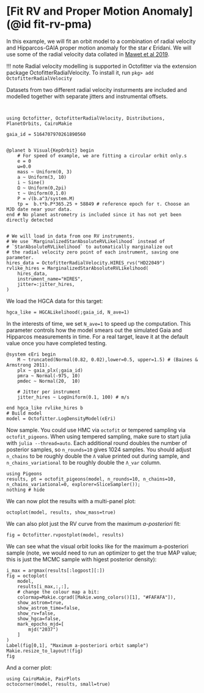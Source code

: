 # [Fit RV and Proper Motion Anomaly](@id fit-rv-pma)

In this example, we will fit an orbit model to a combination of radial velocity and Hipparcos-GAIA proper motion anomaly for the star $\epsilon$ Eridani. We will use some of the radial velocity data collated in [Mawet et al 2019](https://iopscience.iop.org/article/10.3847/1538-3881/aaef8a).

!!! note
    Radial velocity modelling is supported in Octofitter via the extension package OctofitterRadialVelocity. To install it, run 
    `pkg> add OctofitterRadialVelocity`

Datasets from two different radial velocity insturments are included and modelled together with separate jitters and instrumental offsets.


```@example 1


using Octofitter, OctofitterRadialVelocity, Distributions, PlanetOrbits, CairoMakie

gaia_id = 5164707970261890560 


@planet b Visual{KepOrbit} begin
    # For speed of example, we are fitting a circular orbit only.s
    e = 0
    ω=0.0
    mass ~ Uniform(0, 3)
    a ~ Uniform(3, 10)
    i ~ Sine()
    Ω ~ Uniform(0,2pi)
    τ ~ Uniform(0,1.0)
    P = √(b.a^3/system.M)
    tp =  b.τ*b.P*365.25 + 58849 # reference epoch for τ. Choose an MJD date near your data.
end # No planet astrometry is included since it has not yet been directly detected


# We will load in data from one RV instruments.
# We use `MarginalizedStarAbsoluteRVLikelihood` instead of 
# `StarAbsoluteRVLikelihood` to automatically marginalize out
# the radial velocity zero point of each instrument, saving one parameter.
hires_data = OctofitterRadialVelocity.HIRES_rvs("HD22049")
rvlike_hires = MarginalizedStarAbsoluteRVLikelihood(
    hires_data,
    instrument_name="HIRES",
    jitter=:jitter_hires,
)
```

We load the HGCA data for this target:
```@example 1
hgca_like = HGCALikelihood(;gaia_id, N_ave=1)
```
In the interests of time, we set `N_ave=1` to speed up the computation. This parameter controls how the model smears out the simulated Gaia and Hipparcos measurements in time. For a real target, leave it at the default value once you have completed testing.


```@example 1
@system ϵEri begin
    M ~ truncated(Normal(0.82, 0.02),lower=0.5, upper=1.5) # (Baines & Armstrong 2011).
    plx ~ gaia_plx(;gaia_id)
    pmra ~ Normal(-975, 10)
    pmdec ~ Normal(20,  10)

    # Jitter per instrument
    jitter_hires ~ LogUniform(0.1, 100) # m/s

end hgca_like rvlike_hires b
# Build model
model = Octofitter.LogDensityModel(ϵEri)
```


Now sample. You could use HMC via `octofit` or tempered sampling via `octofit_pigeons`. When using tempered sampling, make sure to start julia with `julia --thread=auto`. Each additional round doubles the number of posterior samples, so `n_rounds=10` gives 1024 samples. You should adjust `n_chains` to be roughly double the `Λ` value printed out during sample, and `n_chains_variational` to be roughly double the `Λ_var` column. 
```@example 1
using Pigeons
results, pt = octofit_pigeons(model, n_rounds=10, n_chains=10, n_chains_variational=0, explorer=SliceSampler());
nothing # hide
```

We can now plot the results with a multi-panel plot:
```@example 1
octoplot(model, results, show_mass=true)
```


We can also plot just the RV curve from the maximum *a-posteriori* fit:
```@example 1
fig = Octofitter.rvpostplot(model, results)
```

We can see what the visual orbit looks like for the maximum a-posteriori sample (note, we would need to run an optimizer to get the true MAP value; this is just the MCMC sample with higest posterior density):
```@example 1
i_max = argmax(results[:logpost][:])
fig = octoplot(
    model,
    results[i_max,:,:],
    # change the colour map a bit:
    colormap=Makie.cgrad([Makie.wong_colors()[1], "#FAFAFA"]),
    show_astrom=true,
    show_astrom_time=false,
    show_rv=false,
    show_hgca=false,
    mark_epochs_mjd=[
        mjd("2037")
    ]
)
Label(fig[0,1], "Maximum a-posteriori orbit sample")
Makie.resize_to_layout!(fig)
fig
```


And a corner plot:
```@example 1
using CairoMakie, PairPlots
octocorner(model, results, small=true)
```